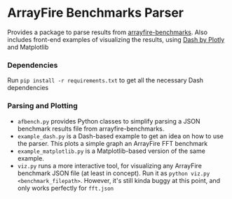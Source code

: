 # ArrayFire Benchmarks Parser
Provides a package to parse results from
[arrayfire-benchmarks](https://github.com/umar456/arrayfire-benchmarks). Also
includes front-end examples of visualizing the results, using
[Dash by Plotly](https://plot.ly/products/dash/) and Matplotlib

### Dependencies
Run `pip install -r requirements.txt` to get all the necessary Dash dependencies

### Parsing and Plotting
- `afbench.py` provides Python classes to simplify parsing a JSON benchmark
results file from arrayfire-benchmarks.
- `example_dash.py` is a Dash-based example to get an idea on how to use the
parser. This plots a simple graph an ArrayFire FFT benchmark
- `example_matplotlib.py` is a Matplotlib-based version of the same example.
- `viz.py` runs a more interactive tool, for visualizing any ArrayFire benchmark
JSON file (at least in concept). Run it as `python viz.py <benchmark_filepath>`.
However, it's still kinda buggy at this point, and only works perfectly for
`fft.json`
